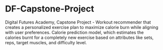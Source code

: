 # DF-Capstone-Project
Digital Futures Academy, Capstone Project - Workout recommender that creates a personalized exercise plan to maximize calorie burn while aligning with user preferences. Calorie prediction model, which estimates the calories burnt for a completely new exercise based on attributes like sets, reps, target muscles, and difficulty level.
